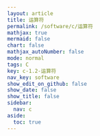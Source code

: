 ```yaml
---
layout: article
title: 运算符
permalink: /software/c/运算符
mathjax: true
mermaid: false
chart: false
mathjax_autoNumber: false
mode: normal
tags: C
key: c-1.2-运算符
nav_key: software
show_edit_on_github: false
show_date: false
show_title: false
sidebar:
  nav: c
aside:
  toc: true
---
```


<!--more-->